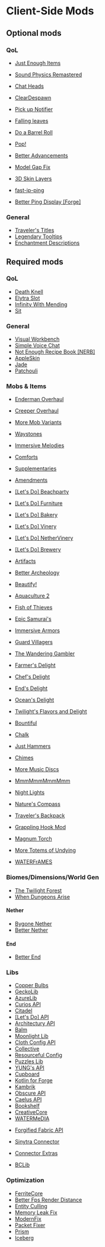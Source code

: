# Client-Side Mods

## Optional mods

### QoL

- [Just Enough Items](https://cdn.modrinth.com/data/u6dRKJwZ/versions/WJCJaJce/jei-1.20.1-forge-15.4.0.9.jar )
- [Sound Physics Remastered](https://cdn.modrinth.com/data/qyVF9oeo/versions/AGRkYn5p/sound-physics-remastered-forge-1.20.1-1.4.5.jar)
- [Chat Heads](https://cdn.modrinth.com/data/Wb5oqrBJ/versions/RdqwbuyP/chat_heads-0.12.3-forge-1.20.jar)
- [ClearDespawn](https://cdn.modrinth.com/data/yoJJjRRE/versions/gFc6mJW2/ClearDespawn-forge-1.20.2-1.1.15.jar)

- [Pick up Notifier](https://cdn.modrinth.com/data/ZX66K16c/versions/LojgSWbd/PickUpNotifier-v8.0.0-1.20.1-Forge.jar)
- [Falling leaves](https://cdn.modrinth.com/data/2JAUNCL4/versions/qCMwYRMZ/Fallingleaves-1.20.1-2.1.0.jar)
- [Do a Barrel Roll](https://cdn.modrinth.com/data/6FtRfnLg/versions/VH8QpKA5/do_a_barrel_roll-forge-3.5.6%2B1.20.1.jar)
- [Pop!](https://cdn.modrinth.com/data/nlFgvj7M/versions/QZezsdyT/pop-1.20.1-1.0.0.jar)
- [Better Advancements](https://cdn.modrinth.com/data/Q2OqKxDG/versions/E1pOIPhV/BetterAdvancements-Forge-1.20.1-0.4.2.10.jar)
- [Model Gap Fix](https://cdn.modrinth.com/data/QdG47OkI/versions/og4A1nN8/modelfix-1.15.jar)
- [3D Skin Layers](https://cdn.modrinth.com/data/zV5r3pPn/versions/qgzIF2oI/skinlayers3d-forge-1.6.6-mc1.20.1.jar)
- [fast-ip-ping](https://cdn.modrinth.com/data/9mtu0sUO/versions/bIaMwV7B/fast-ip-ping-mc1.20.4-forge-v1.0.3.jar)
- [Better Ping Display [Forge]](https://cdn.modrinth.com/data/ZvaHbwoZ/versions/jXuIS25Y/BetterPingDisplay-1.20.1-1.1.jar)

### General

- [Traveler's Titles](https://cdn.modrinth.com/data/JtifUr64/versions/oUSK4sOQ/TravelersTitles-1.20-Forge-4.0.2.jar)
- [Legendary Tooltips](https://cdn.modrinth.com/data/atHH8NyV/versions/JhxD2e6J/LegendaryTooltips-1.20.1-forge-1.4.5.jar)
- [Enchantment Descriptions](https://cdn.modrinth.com/data/UVtY3ZAC/versions/zzrCQ69V/EnchantmentDescriptions-Forge-1.20.1-17.0.16.jar)

## Required mods

### QoL

- [Death Knell](https://cdn.modrinth.com/data/WNdd2blX/versions/KwUk8tcm/DeathKnell-Forge-1.20.1-10.0.4.jar)
- [Elytra Slot](https://cdn.modrinth.com/data/mSQF1NpT/versions/8MFnfKqj/elytraslot-forge-6.4.1%2B1.20.1.jar)
- [Infinity With Mending](https://cdn.modrinth.com/data/TToG3iVN/versions/14iMIbRe/infwithmend-forge-1.20.x-1.0.2.jar)
- [Sit](https://cdn.modrinth.com/data/VKXzIykF/versions/VWROLSl8/sit-1.20.1-1.3.5.jar)

### General

- [Visual Workbench](https://cdn.modrinth.com/data/kfqD1JRw/versions/c22Z4rsv/VisualWorkbench-v8.0.0-1.20.1-Forge.jar)
- [Simple Voice Chat](https://cdn.modrinth.com/data/9eGKb6K1/versions/ysN9tXTh/voicechat-forge-1.20.1-2.5.17.jar)
- [Not Enough Recipe Book [NERB]](https://cdn.modrinth.com/data/bQh7xzFq/versions/hRhjlsGv/nerb-1.20.1-0.3-FORGE.jar)
- [AppleSkin](https://cdn.modrinth.com/data/EsAfCjCV/versions/XdXDExVF/appleskin-forge-mc1.20.1-2.5.1.jar)
- [Jade](https://cdn.modrinth.com/data/nvQzSEkH/versions/NruPjXIH/Jade-1.20.1-forge-11.9.3.jar)
- [Patchouli](https://cdn.modrinth.com/data/nU0bVIaL/versions/JMtc0mTS/Patchouli-1.20.1-84-FORGE.jar)

### Mobs & Items

- [Enderman Overhaul](https://cdn.modrinth.com/data/Lq6ojcWv/versions/yjxych8u/endermanoverhaul-forge-1.20.1-1.0.4.jar)
- [Creeper Overhaul](https://cdn.modrinth.com/data/MI1LWe93/versions/Ap1DSAzz/creeperoverhaul-3.0.2-forge.jar)
- [More Mob Variants](https://cdn.modrinth.com/data/JiEhJ3WG/versions/qtpseir7/moremobvariants-forge%2B1.20.1-1.3.0.1.jar)

- [Waystones](https://cdn.modrinth.com/data/LOpKHB2A/versions/Rbp8Hzck/waystones-forge-1.20-14.1.4.jar)
- [Immersive Melodies](https://cdn.modrinth.com/data/TaSmHw8V/versions/zjMy2oFH/immersive_melodies-0.3.0%2B1.20.1-forge.jar)

- [Comforts](https://cdn.modrinth.com/data/SaCpeal4/versions/KgzjTw3n/comforts-forge-6.3.5%2B1.20.1.jar)
- [Supplementaries](https://cdn.modrinth.com/data/fFEIiSDQ/versions/KAx6eLAF/supplementaries-1.20-2.8.17.jar)
- [Amendments](https://cdn.modrinth.com/data/6iTJugQR/versions/rygiK2go/amendments-1.20-1.2.8.jar)
- [[Let's Do] Beachparty](https://cdn.modrinth.com/data/GyKzAh3l/versions/cC6RhoPZ/letsdo-beachparty-forge-1.1.5.jar)
- [[Let's Do] Furniture](https://cdn.modrinth.com/data/3JQDJrYW/versions/IN7ZYtXf/letsdo-furniture-forge-1.0.0.jar)
- [[Let's Do] Bakery](https://cdn.modrinth.com/data/WFwYiVoG/versions/Jo8EwiDR/letsdo-bakery-forge-1.1.15.jar)
- [[Let's Do] Vinery](https://cdn.modrinth.com/data/1DWmBJVA/versions/XPGuV4sB/letsdo-vinery-forge-1.4.27.jar)
- [[Let's Do] NetherVinery](https://cdn.modrinth.com/data/4TTDxtOx/versions/CeoWrWDK/letsdo-nethervinery-forge-1.2.14.jar)
- [[Let's Do] Brewery](https://cdn.modrinth.com/data/cV5LQXKx/versions/vqYszE4F/letsdo-brewery-forge-1.1.9.jar)
- [Artifacts](https://cdn.modrinth.com/data/P0Mu4wcQ/versions/jDAjEp8X/artifacts-forge-9.5.11.jar)
- [Better Archeology](https://cdn.modrinth.com/data/zCh7omyG/versions/8f9j7B3i/betterarcheology-1.1.9-1.20.1.jar)
- [Beautify!](https://cdn.modrinth.com/data/9BPuv4vL/versions/v9NnLuyB/beautify-2.0.2.jar)

- [Aquaculture 2](https://mediafilez.forgecdn.net/files/4921/323/Aquaculture-1.20.1-2.5.1.jar)
- [Fish of Thieves](https://cdn.modrinth.com/data/BzOTnuqM/versions/cTmbFZC1/fish_of_thieves-mc1.20.1-v3.0.5-forge.jar)

- [Epic Samurai's](https://cdn.modrinth.com/data/lMWJDrbO/versions/dFf90NU8/epicsamurai-0.0.46-1.20.1-neo.jar)
- [Immersive Armors](https://cdn.modrinth.com/data/eE2Db4YU/versions/g70ZMcU2/immersive_armors-1.6.1%2B1.20.1-forge.jar)

- [Guard Villagers](https://cdn.modrinth.com/data/H1sntfo8/versions/svrJar40/guardvillagers-1.20.1-1.6.6.jar)
- [The Wandering Gambler](https://mediafilez.forgecdn.net/files/5312/771/the_wandering_gambler_ii-1.1.0.jar)

- [Farmer's Delight](https://cdn.modrinth.com/data/R2OftAxM/versions/AxgOboGq/FarmersDelight-1.20.1-1.2.4.jar)
- [Chef's Delight](https://cdn.modrinth.com/data/pvcsfne4/versions/5tGfF2Ok/chefs-delight-1.0.3-forge-1.20.1.jar)
- [End's Delight](https://cdn.modrinth.com/data/yHN0njMr/versions/X03B5YHy/ends_delight-1.20.1-2.0.jar)
- [Ocean's Delight](https://cdn.modrinth.com/data/DGiq4ZSW/versions/9jLLNENb/oceansdelight-1.0.2-1.20.jar)
- [Twilight's Flavors and Delight](https://cdn.modrinth.com/data/d6cSefpO/versions/aIcJkUxQ/twilightdelight-2.0.11.jar)

- [Bountiful](https://cdn.modrinth.com/data/BpwWFOVM/versions/j44RssVC/Bountiful-6.0.3%2B1.20.1-forge.jar)
- [Chalk](https://cdn.modrinth.com/data/YWGP4Y1d/versions/YhueAXpz/chalk-1.20.1-1.6.4.jar)
- [Just Hammers](https://cdn.modrinth.com/data/edU0NbZZ/versions/JafXa7hr/justhammers-forge-2.0.3%2Bmc1.20.1.jar)
- [Chimes](https://mediafilez.forgecdn.net/files/4671/986/Chimes-v2.0.1-1.20.1.jar)
- [More Music Discs](https://cdn.modrinth.com/data/pXYChc1a/versions/tugTpNIa/morediscs-1.20.1-33-forge.jar)
- [MmmMmmMmmMmm](https://cdn.modrinth.com/data/Adega8YN/versions/dGifKxWx/dummmmmmy-1.20-1.8.17b.jar)
- [Night Lights](https://cdn.modrinth.com/data/s7pMb898/versions/7QFRIFZg/nightlights-1.20.1-1.1.jar)
- [Nature's Compass](https://cdn.modrinth.com/data/fPetb5Kh/versions/Og40jCNX/NaturesCompass-1.20.1-1.11.2-forge.jar)
- [Traveler's Backpack](https://cdn.modrinth.com/data/rlloIFEV/versions/FDqFhZfz/travelersbackpack-forge-1.20.1-9.1.15.jar)
- [Grappling Hook Mod](https://cdn.modrinth.com/data/hGWjTxOA/versions/RGcgyxBt/grappling_hook_mod-1.20.1-1.20.1-v13.jar)
- [Magnum Torch](https://cdn.modrinth.com/data/jorDmSKv/versions/LrsjuUiA/MagnumTorch-v8.0.2-1.20.1-Forge.jar)
- [More Totems of Undying](https://cdn.modrinth.com/data/Xt0pMhSq/versions/A68awhoI/More%20Totems%20of%20Undying-forge-1.20.1-2.16.0.jar)

- [WATERFrAMES](https://cdn.modrinth.com/data/eBzFuVTM/versions/7dq3p9A0/waterframes-FORGE-mc1.20.1-v2.1.3.jar)

### Biomes/Dimensions/World Gen

- [The Twilight Forest](https://mediafilez.forgecdn.net/files/5468/648/twilightforest-1.20.1-4.3.2508-universal.jar)
- [When Dungeons Arise](https://cdn.modrinth.com/data/8DfbfASn/versions/wiCQJUDT/DungeonsArise-1.20.1-2.1.57-release.jar)

#### Nether

- [Bygone Nether](https://cdn.modrinth.com/data/kt3BLgXB/versions/RA38ax2z/bygonenether-1.3.2-1.20.x.jar)
- [Better Nether](https://cdn.modrinth.com/data/MpzVLzy5/versions/IG7kgtJH/better-nether-9.0.10.jar)

#### End

- [Better End](https://cdn.modrinth.com/data/gc8OEnCC/versions/7QwyTILr/better-end-4.0.11.jar)

### Libs

- [Copper Bulbs](https://mediafilez.forgecdn.net/files/4803/197/copper_bulb.jar)
- [GeckoLib](https://cdn.modrinth.com/data/8BmcQJ2H/versions/iS7jylhp/geckolib-forge-1.20.1-4.4.6.jar)
- [AzureLib](https://cdn.modrinth.com/data/7zlUOZvb/versions/lJtbUEkI/azurelib-neo-1.20.1-2.0.30.jar)
- [Curios API](https://cdn.modrinth.com/data/vvuO3ImH/versions/moWmAnjY/curios-forge-5.9.1%2B1.20.1.jar)
- [Citadel](https://cdn.modrinth.com/data/jJfV67b1/versions/ssXkoBKk/citadel-2.5.4-1.20.1.jar)
- [[Let's Do] API](https://cdn.modrinth.com/data/4XJZeZbM/versions/uEaTMht9/letsdo-API-forge-1.2.15-forge.jar)
- [Architectury API](https://cdn.modrinth.com/data/lhGA9TYQ/versions/1MKTLiiG/architectury-9.2.14-forge.jar)
- [Balm](https://cdn.modrinth.com/data/MBAkmtvl/versions/WyhvCQj3/balm-forge-1.20.1-7.3.6-all.jar)
- [Moonlight Lib](https://cdn.modrinth.com/data/twkfQtEc/versions/f9krL6Yf/moonlight-1.20-2.12.6-forge.jar)
- [Cloth Config API](https://cdn.modrinth.com/data/9s6osm5g/versions/nr1znv5v/cloth-config-11.1.118-forge.jar)
- [Collective](https://cdn.modrinth.com/data/e0M1UDsY/versions/4PHvK72M/collective-1.20.1-7.71.jar)
- [Resourceful Config](https://cdn.modrinth.com/data/M1953qlQ/versions/irREd1ZJ/resourcefulconfig-forge-1.20.1-2.1.2.jar)
- [Puzzles Lib](https://cdn.modrinth.com/data/QAGBst4M/versions/z0kHAGDv/PuzzlesLib-v8.1.21-1.20.1-Forge.jar)
- [YUNG's API](https://cdn.modrinth.com/data/Ua7DFN59/versions/aMs83SRk/YungsApi-1.20-Forge-4.0.5.jar)
- [Cupboard](https://mediafilez.forgecdn.net/files/5470/32/cupboard-1.20.1-2.7.jar)
- [Kotlin for Forge](https://cdn.modrinth.com/data/ordsPcFz/versions/hmeyC41q/kotlinforforge-4.11.0-all.jar)
- [Kambrik](https://cdn.modrinth.com/data/zfbCkvdZ/versions/er56DwLJ/Kambrik-6.1.1%2B1.20.1-forge.jar)
- [Obscure API](https://mediafilez.forgecdn.net/files/4616/364/obscure_api-15.jar)
- [Caelus API](https://cdn.modrinth.com/data/40FYwb4z/versions/fs9CeXYZ/caelus-forge-3.1.0%2B1.20.jar)
- [Bookshelf](https://cdn.modrinth.com/data/uy4Cnpcm/versions/tNwsir0K/Bookshelf-Forge-1.20.1-20.2.13.jar)
- [CreativeCore](https://cdn.modrinth.com/data/OsZiaDHq/versions/aI5XI1xQ/CreativeCore_FORGE_v2.11.37_mc1.20.1.jar)
- [WATERMeDIA](https://cdn.modrinth.com/data/G922NeHS/versions/mBD3v45M/watermedia-2.0.70.jar)

<!-- Fabric Mods -->
- [Forgified Fabric API](https://cdn.modrinth.com/data/Aqlf1Shp/versions/D3EZO1Kr/fabric-api-0.92.2%2B1.11.8%2B1.20.1.jar)
- [Sinytra Connector](https://cdn.modrinth.com/data/u58R1TMW/versions/74Z0Kmgx/Connector-1.0.0-beta.44%2B1.20.1.jar)
- [Connector Extras](https://cdn.modrinth.com/data/FYpiwiBR/versions/d28gpPn6/ConnectorExtras-1.11.2%2B1.20.1.jar)

- [BCLib](https://cdn.modrinth.com/data/BgNRHReB/versions/TPC86Pyz/bclib-3.0.14.jar)

### Optimization

- [FerriteCore](https://cdn.modrinth.com/data/uXXizFIs/versions/DG5Fn9Sz/ferritecore-6.0.1-forge.jar)
- [Better Fps Render Distance](https://mediafilez.forgecdn.net/files/5333/766/betterfpsdist-1.20.1-4.4.jar)
- [Entity Culling](https://cdn.modrinth.com/data/NNAgCjsB/versions/DHBIGCNn/entityculling-forge-1.6.6-mc1.20.1.jar)
- [Memory Leak Fix](https://cdn.modrinth.com/data/NRjRiSSD/versions/3w0IxNtk/memoryleakfix-forge-1.17%2B-1.1.5.jar)
- [ModernFix](https://cdn.modrinth.com/data/nmDcB62a/versions/QroNBg6X/modernfix-forge-5.18.6%2Bmc1.20.1.jar)
- [Packet Fixer](https://cdn.modrinth.com/data/c7m1mi73/versions/AScUisZl/packetfixer-forge-1.4.2-1.19-to-1.20.1.jar)
- [Prism](https://cdn.modrinth.com/data/1OE8wbN0/versions/FFyss87M/Prism-1.20.1-forge-1.0.5.jar)
- [Iceberg](https://cdn.modrinth.com/data/5faXoLqX/versions/boNnPeth/Iceberg-1.20.1-forge-1.1.21.jar)
